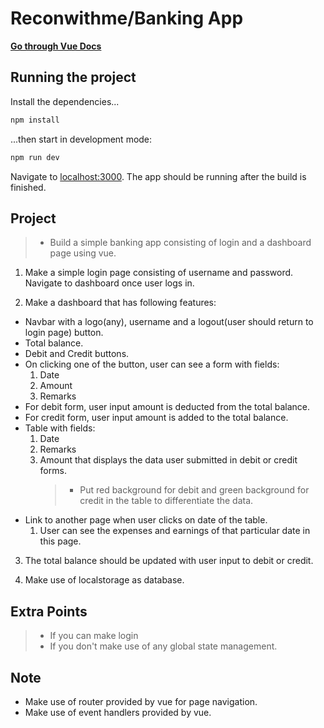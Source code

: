 # Reconwithme/Banking App

**[Go through Vue Docs](https://vuejs.org/guide/introduction.html)**

## Running the project

Install the dependencies...

```bash
npm install
```

...then start in development mode:

```bash
npm run dev
```

Navigate to [localhost:3000](http://localhost:3000). The app should be running after the build is finished.

## Project

> - Build a simple banking app consisting of login and a dashboard page using vue.

1. Make a simple login page consisting of username and password. Navigate to dashboard once user logs in.

2. Make a dashboard that has following features:

- Navbar with a logo(any), username and a logout(user should return to login page) button.
- Total balance.
- Debit and Credit buttons.
- On clicking one of the button, user can see a form with fields:
  1. Date
  2. Amount
  3. Remarks
- For debit form, user input amount is deducted from the total balance.
- For credit form, user input amount is added to the total balance.
- Table with fields:
  1. Date
  2. Remarks
  3. Amount
     that displays the data user submitted in debit or credit forms.
     > - Put red background for debit and green background for credit in the table to differentiate the data.
- Link to another page when user clicks on date of the table.
  1. User can see the expenses and earnings of that particular date in this page.

3. The total balance should be updated with user input to debit or credit.

4. Make use of localstorage as database.

## Extra Points

> - If you can make login
> - If you don't make use of any global state management.

## Note

- Make use of router provided by vue for page navigation.
- Make use of event handlers provided by vue.
